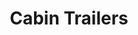 ---
title: "Cabin Trailers"
weight: 4
description: "Our Cabin Trailers provide a comfortable, mobile living space perfect for long-term use. Custom-built with modern amenities, they are designed to offer maximum comfort and durability."
thumbnail_image: "wp-content/uploads/2019/09/cabin.jpg"
---